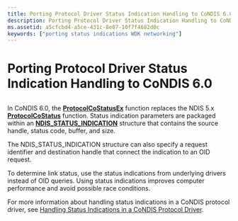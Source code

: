 ```yaml
---
title: Porting Protocol Driver Status Indication Handling to CoNDIS 6.0
description: Porting Protocol Driver Status Indication Handling to CoNDIS 6.0
ms.assetid: a5cfcbd4-a5ce-431c-8e07-10f7f4682d0c
keywords: ["porting status indications WDK networking"]
---
```


# Porting Protocol Driver Status Indication Handling to CoNDIS 6.0


## <a href="" id="ddk-porting-protocol-driver-status-indication-handling-to-condis-6-0-n"></a>


In CoNDIS 6.0, the [**ProtocolCoStatusEx**](https://msdn.microsoft.com/library/windows/hardware/ff570258) function replaces the NDIS 5.x [**ProtocolCoStatus**](https://msdn.microsoft.com/library/windows/hardware/ff563235) function. Status indication parameters are packaged within an [**NDIS\_STATUS\_INDICATION**](https://msdn.microsoft.com/library/windows/hardware/ff567373) structure that contains the source handle, status code, buffer, and size.

The NDIS\_STATUS\_INDICATION structure can also specify a request identifier and destination handle that connect the indication to an OID request.

To determine link status, use the status indications from underlying drivers instead of OID queries. Using status indications improves computer performance and avoid possible race conditions.

For more information about handling status indications in a CoNDIS protocol driver, see [Handling Status Indications in a CoNDIS Protocol Driver](handling-status-indications-in-a-condis-protocol-driver.md).

 

 





